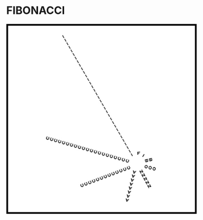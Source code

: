 # FIBONACCI

![](https://github.com/DanielBrito/no-ritmo-de-algo/blob/master/PoemasVisuais/img/fibonacci.jpg)
